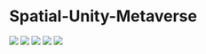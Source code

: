 # Spatial-Unity-Metaverse

![](https://github.com/Kianaquasary/Spatial-Unity-Metaverse/blob/main/Pictures/Screenshot%202023-10-31%20073735.png)
![](https://github.com/Kianaquasary/Spatial-Unity-Metaverse/blob/main/Pictures/Screenshot%202023-10-31%20073746.png)
![](https://github.com/Kianaquasary/Spatial-Unity-Metaverse/blob/main/Pictures/Screenshot%202023-10-31%20073824.png)
![](https://github.com/Kianaquasary/Spatial-Unity-Metaverse/blob/main/Pictures/Screenshot%202023-10-31%20073834.png)
![](https://github.com/Kianaquasary/Spatial-Unity-Metaverse/blob/main/Pictures/Screenshot%202023-10-31%20073855.png)
